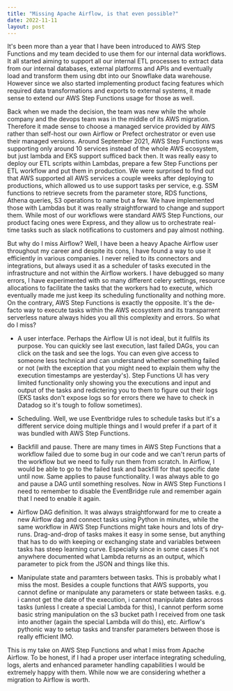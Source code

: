 ```yaml
---
title: "Missing Apache Airflow, is that even possible?"
date: 2022-11-11
layout: post
---
```


It's been more than a year that I have been introduced to AWS Step Functions and my team decided to use them for our internal data workflows. It all started aiming to support all our internal ETL processes to extract data from our internal databases, external platforms and APIs and eventually load and transform them using dbt into our Snowflake data warehouse. However since we also started implementing product facing features which required data transformations and exports to external systems, it made sense to extend our AWS Step Functions usage for those as well. 

Back when we made the decision, the team was new while the whole company and the devops team was in the middle of its AWS migration. Therefore it made sense to choose a managed service provided by AWS rather than self-host our own Airflow or Prefect orchestrator or even use their managed versions. Around September 2021, AWS Step Functions was supporting only around 10 services instead of the whole AWS ecosystem, but just lambda and EKS support sufficed back then. It was really easy to deploy our ETL scripts within Lambdas, prepare a few Step Functions per ETL workflow and put them in production. We were surprised to find out that AWS supported all AWS services a couple weeks after deploying to productions, which allowed us to use support tasks per service, e.g. SSM functions to retrieve secrets from the parameter store, RDS functions, Athena queries, S3 operations to name but a few. We have implemented those with Lambdas but it was really straightforward to change and support them. While most of our workflows were standard AWS Step Functions, our product facing ones were Express, and they allow us to orchestrate real-time tasks such as slack notifications to customers and pay almost nothing.

But why do I miss Airflow? Well, I have been a heavy Apache Airflow user throughout my career and despite its cons, I have found a way to use it efficiently in various companies. I never relied to its connectors and integrations, but always used it as a scheduler of tasks executed in the infrastructure and not within the Airflow workers. I have debugged so many errors, I have experimented with so many different celery settings, resource allocations to facilitate the tasks that the workers had to execute, which eventually made me just keep its scheduling functionality and nothing more. On the contrary, AWS Step Functions is exactly the opposite. It's the de-facto way to execute tasks within the AWS ecosystem and its transparrent serverless nature always hides you all this complexity and errors. So what do I miss?

* A user interface. Perhaps the Airflow UI is not ideal, but it fullfils its purpose. You can quickly see last execution, last failed DAGs, you can click on the task and see the logs. You can even give access to someone less technical and can understand whether something failed or not (with the exception that you might need to explain them why the execution timestamps are yesterday's). Step Functions UI has very limited functionality only showing you the executions and input and output of the tasks and redictering you to them to figure out their logs (EKS tasks don't expose logs so for errors there we have to check in Datadog so it's tough to follow sometimes). 

* Scheduling. Well, we use Eventbridge rules to schedule tasks but it's a different service doing multiple things and I would prefer if a part of it was bundled with AWS Step Functions.

* Backfill and pause. There are many times in AWS Step Functions that a workflow failed due to some bug in our code and we can't rerun parts of the workflow but we need to fully run them from scratch. In Airflow, I would be able to go to the failed task and backfill for that specific date until now. Same applies to pause functionality. I was always able to go and pause a DAG until something resolves. Now in AWS Step Functions I need to remember to disable the EventBridge rule and remember again that I need to enable it again. 

* Airflow DAG definition. It was always straightforward for me to create a new Airflow dag and connect tasks using Python in minutes, while the same workflow in AWS Step Functions might take hours and lots of dry-runs. Drag-and-drop of tasks makes it easy in some sense, but anything that has to do with keeping or exchanging state and variables between tasks has steep learning curve. Especially since in some cases it's not anywhere documented what Lambda returns as an output, which parameter to pick from the JSON and things like this. 

* Manipulate state and paramters between tasks. This is probably what I miss the most. Besides a couple functions that AWS supports, you cannot define or manipulate any parameters or state between tasks. e.g. i cannot get the date of the execution, i cannot manipulate dates across tasks (unless I create a special Lambda for this), I cannot perform some basic string manipulation on the s3 bucket path I received from one task into another (again the special Lambda will do this), etc. Airflow's pythonic way to setup tasks and transfer parameters between those is really efficient IMO.

This is my take on AWS Step Functions and what I miss from Apache Airflow. To be honest, if I had a proper user interface integrating scheduling, logs, alerts and enhanced parameter handling capabilities I would be extremely happy with them. While now we are considering whether a migration to Airflow is worth. 